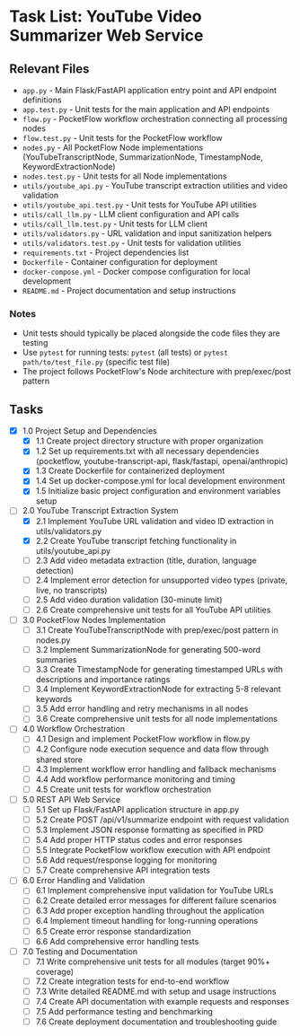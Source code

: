 # Task List: YouTube Video Summarizer Web Service

## Relevant Files

- `app.py` - Main Flask/FastAPI application entry point and API endpoint definitions
- `app.test.py` - Unit tests for the main application and API endpoints
- `flow.py` - PocketFlow workflow orchestration connecting all processing nodes
- `flow.test.py` - Unit tests for the PocketFlow workflow
- `nodes.py` - All PocketFlow Node implementations (YouTubeTranscriptNode, SummarizationNode, TimestampNode, KeywordExtractionNode)
- `nodes.test.py` - Unit tests for all Node implementations
- `utils/youtube_api.py` - YouTube transcript extraction utilities and video validation
- `utils/youtube_api.test.py` - Unit tests for YouTube API utilities
- `utils/call_llm.py` - LLM client configuration and API calls
- `utils/call_llm.test.py` - Unit tests for LLM client
- `utils/validators.py` - URL validation and input sanitization helpers
- `utils/validators.test.py` - Unit tests for validation utilities
- `requirements.txt` - Project dependencies list
- `Dockerfile` - Container configuration for deployment
- `docker-compose.yml` - Docker compose configuration for local development
- `README.md` - Project documentation and setup instructions

### Notes

- Unit tests should typically be placed alongside the code files they are testing
- Use `pytest` for running tests: `pytest` (all tests) or `pytest path/to/test_file.py` (specific test file)
- The project follows PocketFlow's Node architecture with prep/exec/post pattern

## Tasks

- [x] 1.0 Project Setup and Dependencies
  - [x] 1.1 Create project directory structure with proper organization
  - [x] 1.2 Set up requirements.txt with all necessary dependencies (pocketflow, youtube-transcript-api, flask/fastapi, openai/anthropic)
  - [x] 1.3 Create Dockerfile for containerized deployment
  - [x] 1.4 Set up docker-compose.yml for local development environment
  - [x] 1.5 Initialize basic project configuration and environment variables setup

- [ ] 2.0 YouTube Transcript Extraction System
  - [x] 2.1 Implement YouTube URL validation and video ID extraction in utils/validators.py
  - [x] 2.2 Create YouTube transcript fetching functionality in utils/youtube_api.py
  - [ ] 2.3 Add video metadata extraction (title, duration, language detection)
  - [ ] 2.4 Implement error detection for unsupported video types (private, live, no transcripts)
  - [ ] 2.5 Add video duration validation (30-minute limit)
  - [ ] 2.6 Create comprehensive unit tests for all YouTube API utilities

- [ ] 3.0 PocketFlow Nodes Implementation
  - [ ] 3.1 Create YouTubeTranscriptNode with prep/exec/post pattern in nodes.py
  - [ ] 3.2 Implement SummarizationNode for generating 500-word summaries
  - [ ] 3.3 Create TimestampNode for generating timestamped URLs with descriptions and importance ratings
  - [ ] 3.4 Implement KeywordExtractionNode for extracting 5-8 relevant keywords
  - [ ] 3.5 Add error handling and retry mechanisms in all nodes
  - [ ] 3.6 Create comprehensive unit tests for all node implementations

- [ ] 4.0 Workflow Orchestration
  - [ ] 4.1 Design and implement PocketFlow workflow in flow.py
  - [ ] 4.2 Configure node execution sequence and data flow through shared store
  - [ ] 4.3 Implement workflow error handling and fallback mechanisms
  - [ ] 4.4 Add workflow performance monitoring and timing
  - [ ] 4.5 Create unit tests for workflow orchestration

- [ ] 5.0 REST API Web Service
  - [ ] 5.1 Set up Flask/FastAPI application structure in app.py
  - [ ] 5.2 Create POST /api/v1/summarize endpoint with request validation
  - [ ] 5.3 Implement JSON response formatting as specified in PRD
  - [ ] 5.4 Add proper HTTP status codes and error responses
  - [ ] 5.5 Integrate PocketFlow workflow execution with API endpoint
  - [ ] 5.6 Add request/response logging for monitoring
  - [ ] 5.7 Create comprehensive API integration tests

- [ ] 6.0 Error Handling and Validation
  - [ ] 6.1 Implement comprehensive input validation for YouTube URLs
  - [ ] 6.2 Create detailed error messages for different failure scenarios
  - [ ] 6.3 Add proper exception handling throughout the application
  - [ ] 6.4 Implement timeout handling for long-running operations
  - [ ] 6.5 Create error response standardization
  - [ ] 6.6 Add comprehensive error handling tests

- [ ] 7.0 Testing and Documentation
  - [ ] 7.1 Write comprehensive unit tests for all modules (target 90%+ coverage)
  - [ ] 7.2 Create integration tests for end-to-end workflow
  - [ ] 7.3 Write detailed README.md with setup and usage instructions
  - [ ] 7.4 Create API documentation with example requests and responses
  - [ ] 7.5 Add performance testing and benchmarking
  - [ ] 7.6 Create deployment documentation and troubleshooting guide